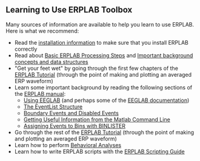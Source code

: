 ## Learning to Use ERPLAB Toolbox

Many sources of information are available to help you learn to use ERPLAB.  Here is what we recommend:

- Read the [installation information](./Installation) to make sure that you install ERPLAB correctly
- Read about [Basic ERPLAB Processing Steps](./Basic-ERPLAB-Processing-Steps) and [Important background concepts and data structures](./Important-Background-Concepts-and-Data-Structures)
- "Get your feet wet" by going through the first few chapters of the [ERPLAB Tutorial](./Tutorial) (through the point of making and plotting an averaged ERP waveform)
- Learn some important background by reading the following sections of the [ERPLAB manual](./Manual):
  - [Using EEGLAB](./Using-EEGLAB) (and perhaps some of the [EEGLAB documentation](.))
  - [The EventList Structure](./The-EVENTLIST-Structure)
  - [Boundary Events and Disabled Events](./Boundary-Events-and-Disabled-Events)
  - [Getting Useful Information from the Matlab Command Line](./Getting-Information-about-an-ERP-from-the-Matlab-Command-Line)
  - [Assigning Events to Bins with BINLISTER](./Assigning-Events-to-Bins-with-BINLISTER)
- Go through the rest of the [ERPLAB Tutorial](./Tutorial) (through the point of making and plotting an averaged ERP waveform)
- Learn how to perform [Behavioral Analyses](./Behavioral-Analyses)
- Learn how to write ERPLAB scripts with the [ERPLAB Scripting Guide](./Scripting-Guide)
